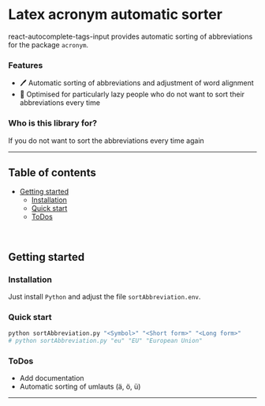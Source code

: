# Latex acronym automatic sorter
react-autocomplete-tags-input provides automatic sorting of abbreviations for the package `acronym`. 


### Features

- 🖊 Automatic sorting of abbreviations and adjustment of word alignment 
- 🚀 Optimised for particularly lazy people who do not want to sort their abbreviations every time

### Who is this library for?

If you do not want to sort the abbreviations every time again 

---

## Table of contents

- [Getting started](#getting-started)
  - [Installation](#installation)
  - [Quick start](#quick-start)
  - [ToDos](#todos)
<br>

## Getting started

### Installation

Just install `Python` and adjust the file `sortAbbreviation.env`.

### Quick start


```bash
python sortAbbreviation.py "<Symbol>" "<Short form>" "<Long form>"
# python sortAbbreviation.py "eu" "EU" "European Union"
```

### ToDos

- Add documentation
- Automatic sorting of umlauts (ä, ö, ü)

---